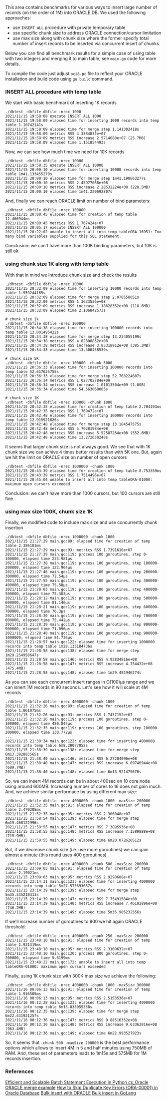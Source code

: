 This area contains benchmarks for various ways to insert large number
of records (on the order of 1M) into ORACLE DB. We used the following
approaches:
- use `INSERT ALL` procedure with private temporary table
- use specific chunk size to address ORACLE connection/cursor limitation
- use max size along with chunk size where the former specify total
number of insert records to be inserted via concurrent insert of chunks

Below you can find all benchmark results for a simple case of using
table with two integers and merging it to main table, see `main.go`
code for more details.

To compile the code just adjust `oci8.pc` file to reflect your ORACLE
installation and build code using `go build` command.

### INSERT ALL procedure with temp table
We start with basic benchmark of inserting 1K records
```
./dbtest -dbfile dbfile -nrec 1000
2021/11/15 19:58:08 execute INSERT ALL 1000
2021/11/15 19:58:09 elapsed time for inserting 1000 records into temp table 1.10742141s
2021/11/15 19:58:09 elapsed time for merge step 1.141302418s
2021/11/15 19:58:09 metrics RSS 4.3384832e+07
2021/11/15 19:58:09 metrics RSS increase 2.5714688e+07 (25.7MB)
2021/11/15 19:58:09 elapsed time 1.151854493s
```

Now, we can see how much time we need for 10K records
```
./dbtest -dbfile dbfile -nrec 10000
2021/11/15 19:58:35 execute INSERT ALL 10000
2021/11/15 20:00:10 elapsed time for inserting 10000 records into temp table 1m41.133455279s
2021/11/15 20:00:10 elapsed time for merge step 1m41.190663277s
2021/11/15 20:00:10 metrics RSS 2.45977088e+08
2021/11/15 20:00:10 metrics RSS increase 2.28532224e+08 (228.5MB)
2021/11/15 20:00:10 elapsed time 1m41.220692807s
```
And, finally we can reach ORACLE limit on number of bind parameters:
```
./dbtest -dbfile dbfile -nrec 100000
2021/11/15 20:00:45 elapsed time for creation of temp table 12.466944ms
2021/11/15 20:00:45 metrics RSS 1.767424e+07
2021/11/15 20:05:17 execute INSERT ALL 100000
2021/11/15 20:22:02 unable to insert all into temp tableORA-16951: Too many bind variables supplied for this SQL statement.
```
Conclusion: we can't have more than 100K binding parameters, but 10K is still ok

### using chunk size 1K along with temp table
With that in mind we introduce chunk size and check the results
```
./dbtest -dbfile dbfile -nrec 10000
2021/11/15 20:32:09 elapsed time for inserting 10000 records into temp table 1.959244165s
2021/11/15 20:32:09 elapsed time for merge step 2.076558051s
2021/11/15 20:32:09 metrics RSS 1.3633536e+08
2021/11/15 20:32:09 metrics RSS increase 1.18628352e+08 (118.6MB)
2021/11/15 20:32:09 elapsed time 2.106842573s
```
```
# chunk size 1k
./dbtest -dbfile dbfile -nrec 100000
2021/11/15 20:34:38 elapsed time for inserting 100000 records into temp table 13.001495422s
2021/11/15 20:34:38 elapsed time for merge step 13.234055199s
2021/11/15 20:34:38 metrics RSS 4.02808832e+08
2021/11/15 20:34:38 metrics RSS increase 3.85318912e+08 (385.3MB)
2021/11/15 20:34:38 elapsed time 13.300458539s
```

```
# chunk size 5K
./dbtest -dbfile dbfile -nrec 100000 -chunk 5000
2021/11/15 20:36:33 elapsed time for inserting 100000 records into temp table 52.617635755s
2021/11/15 20:36:33 elapsed time for merge step 52.763224607s
2021/11/15 20:36:34 metrics RSS 1.027702784e+09
2021/11/15 20:36:34 metrics RSS increase 1.01013504e+09 (1.0GB)
2021/11/15 20:36:34 elapsed time 54.563068005s
```

```
# chunk size 1K
./dbtest -dbfile dbfile -nrec 100000 -chunk 1000
2021/11/15 20:42:35 elapsed time for creation of temp table 2.704193ms
2021/11/15 20:42:35 metrics RSS 1.769472e+07
2021/11/15 20:42:48 elapsed time for inserting 100000 records into temp table 12.915921826s
2021/11/15 20:42:48 elapsed time for merge step 13.184547575s
2021/11/15 20:42:48 metrics RSS 5.70281984e+08
2021/11/15 20:42:48 metrics RSS increase 5.52587264e+08 (552.6MB)
2021/11/15 20:42:48 elapsed time 13.272630248s
```

It seems that larger chunk size is not always good. We see that with 1K
chunk size we can achive 4 times better results than with 5K one.
But, again we hit the limit on ORACLE size on number of open cursors

```
./dbtest -dbfile dbfile -nrec 1000000 -chunk 1000
2021/11/15 20:43:39 elapsed time for creation of temp table 8.753359ms
2021/11/15 20:43:39 metrics RSS 1.7514496e+07
2021/11/15 20:45:04 unable to insert all into temp tableORA-01000: maximum open cursors exceeded
```

Conclusion: we can't have more than 1000 cursors, but 100 cursors are still fine

### using max size 100K, chunk size 1K
Finally, we modified code to include max size and use concurrently chunk
insertion
```
./dbtest -dbfile dbfile -nrec 1000000 -chunk 1000
2021/11/15 21:27:29 main.go:89: elapsed time for creation of temp table 2.386181ms
2021/11/15 21:27:29 main.go:93: metrics RSS 1.7391616e+07
2021/11/15 21:27:29 main.go:119: process 100 goroutines, step 0-100000, elapsed time 223.981µs
2021/11/15 21:27:38 main.go:119: process 100 goroutines, step 100000-200000, elapsed time 122.964µs
2021/11/15 21:27:46 main.go:119: process 100 goroutines, step 200000-300000, elapsed time 72.54µs
2021/11/15 21:27:55 main.go:119: process 100 goroutines, step 300000-400000, elapsed time 75.58µs
2021/11/15 21:28:03 main.go:119: process 100 goroutines, step 400000-500000, elapsed time 75.303µs
2021/11/15 21:28:12 main.go:119: process 100 goroutines, step 500000-600000, elapsed time 81.146µs
2021/11/15 21:28:21 main.go:119: process 100 goroutines, step 600000-700000, elapsed time 76.3µs
2021/11/15 21:28:30 main.go:119: process 100 goroutines, step 700000-800000, elapsed time 75.442µs
2021/11/15 21:28:39 main.go:119: process 100 goroutines, step 800000-900000, elapsed time 71.096µs
2021/11/15 21:28:48 main.go:119: process 100 goroutines, step 900000-1000000, elapsed time 81.736µs
2021/11/15 21:28:57 main.go:122: elapsed time for inserting 1000000 records into temp table 1m28.135184736s
2021/11/15 21:28:58 main.go:138: elapsed time for merge step 1m29.254958647s
2021/11/15 21:28:58 main.go:146: metrics RSS 4.92834816e+08
2021/11/15 21:28:58 main.go:147: metrics RSS increase 4.754432e+08 (475.4MB)
2021/11/15 21:28:58 main.go:148: elapsed time 1m29.481946274s
```
As you can see each concurrent insert ranges in O(100)µs range and we can
isnert 1M records in 90 seconds. Let's see how it will scale at 4M records

```
./dbtest -dbfile dbfile -nrec 4000000 -chunk 1000
2021/11/15 21:32:26 main.go:89: elapsed time for creation of temp table 1.861075ms
2021/11/15 21:32:26 main.go:93: metrics RSS 1.7457152e+07
2021/11/15 21:32:26 main.go:119: process 100 goroutines, step 0-100000, elapsed time 480.845µs
2021/11/15 21:32:35 main.go:119: process 100 goroutines, step 100000-200000, elapsed time 130.772µs
...
2021/11/15 21:38:34 main.go:122: elapsed time for inserting 4000000 records into temp table 6m8.28077052s
2021/11/15 21:38:39 main.go:138: elapsed time for merge step 6m13.382883565s
2021/11/15 21:38:40 main.go:146: metrics RSS 6.27204096e+08
2021/11/15 21:38:40 main.go:147: metrics RSS increase 6.09746944e+08 (609.7MB)
2021/11/15 21:38:40 main.go:148: elapsed time 6m13.921475676s
```
So, we can insert 4M records can be in about 400sec on 10 core node using around 600MB.
Increasing number of cores to 16 does not gain much. And, we achieve
similar performace by using different max size:
```
./dbtest -dbfile dbfile -nrec 4000000 -chunk 1000 -maxSize 200000
2021/11/15 21:52:35 main.go:91: elapsed time for creation of temp table 2.470205ms
2021/11/15 21:52:35 main.go:95: metrics RSS 2.306048e+07
2021/11/15 21:58:54 main.go:139: elapsed time for merge step 6m19.468122996s
2021/11/15 21:58:55 main.go:147: metrics RSS 7.3895936e+08
2021/11/15 21:58:55 main.go:148: metrics RSS increase 7.1589888e+08 (715.9MB)
2021/11/15 21:58:55 main.go:149: elapsed time 6m20.072620512s
```

But, if we decrease chunk size (i.e. use more goroutines) we can gain almost a
minute (this round uses 400 goroutines)
```
./dbtest -dbfile dbfile -nrec 4000000 -chunk 500 -maxSize 200000
2021/11/15 23:09:03 main.go:91: elapsed time for creation of temp table 2.19021ms
2021/11/15 23:09:03 main.go:95: metrics RSS 2.9298688e+07
2021/11/15 23:14:31 main.go:123: elapsed time for inserting 4000000 records into temp table 5m27.575693657s
2021/11/15 23:14:39 main.go:139: elapsed time for merge step 5m35.335210313s
2021/11/15 23:14:39 main.go:147: metrics RSS 7.75491584e+08
2021/11/15 23:14:39 main.go:148: metrics RSS increase 7.46192896e+08 (746.2MB)
2021/11/15 23:14:39 main.go:149: elapsed time 5m35.905232556s
```

If we'll increase number of goroutines to 800 we hit again ORACLE threshold:
```
./dbtest -dbfile dbfile -nrec 4000000 -chunk 250 -maxSize 200000
2021/11/15 23:48:10 main.go:91: elapsed time for creation of temp table 1.921319ms
2021/11/15 23:48:10 main.go:95: metrics RSS 2.3109632e+07
2021/11/15 23:48:10 main.go:120: process 800 goroutines, step 0-200000, elapsed time 5.6199ms
2021/11/15 23:48:22 main.go:172: unable to insert all into temp tableORA-01000: maximum open cursors exceeded
```

Finally, using 1K chunk size with 300K max size we achieve the following:
```
./dbtest -dbfile dbfile -nrec 4000000 -chunk 1000 -maxSize 300000
2021/11/16 00:06:13 main.go:91: elapsed time for creation of temp table 1.916505ms
2021/11/16 00:06:13 main.go:95: metrics RSS 2.5153536e+07
2021/11/16 00:12:28 main.go:123: elapsed time for inserting 4000000 records into temp table 6m15.038055358s
2021/11/16 00:12:35 main.go:139: elapsed time for merge step 6m22.431921257s
2021/11/16 00:12:36 main.go:147: metrics RSS 9.88516352e+08
2021/11/16 00:12:36 main.go:148: metrics RSS increase 9.63362816e+08 (963.4MB)
2021/11/16 00:12:36 main.go:149: elapsed time 6m22.993527923s
```

So, it seems that `-chunk 500 -maxSize 200000` is the best performance options
which allows to insert 4M in 5 and half minutes using 750MB of RAM. And, these
set of parameters leads to 1m15s and 575MB for 1M records insertion.

### References
[Efficient and Scalable Batch Statement Execution in Python cx_Oracle](https://blogs.oracle.com/opal/post/efficient-and-scalable-batch-statement-execution-in-python-cx_oracle)
[ORACLE merge example](https://www.oracletutorial.com/oracle-basics/oracle-merge/)
[How to Skip Duplicate Key Errors (ORA-00001) in Oracle Database](https://blogs.oracle.com/sql/post/how-to-skip-duplicate-key-errors-ora-00001-in-oracle-database)
[Bulk insert with ORACLE](https://www.akadia.com/services/ora_bulk_insert.html)
[Bulk insert in GoLang](https://betterprogramming.pub/how-to-bulk-create-and-update-the-right-way-in-golang-part-i-e15a8e5585d1)
